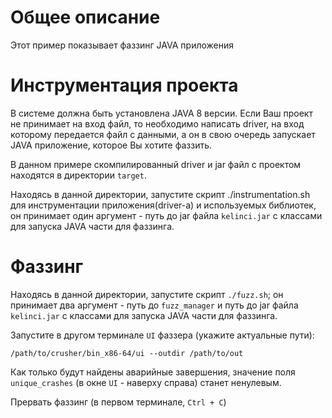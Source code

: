 # Общее описание

Этот пример показывает фаззинг JAVA приложения

# Инструментация проекта
В системе должна быть установлена JAVA 8 версии. Если Ваш проект не принимает на вход файл, то необходимо написать driver, 
на вход которому передается файл с данными, а он в свою очередь запускает JAVA приложение, которое Вы хотите фаззить.

В данном примере скомпилированный driver и jar файл с проектом находятся в директории `target`.

Находясь в данной директории, запустите скрипт ./instrumentation.sh для инструментации приложения(driver-а) и используемых библиотек,
он принимает один аргумент - путь до jar файла `kelinci.jar` с классами для запуска JAVA части для фаззинга.    

# Фаззинг

Находясь в данной директории, запустите скрипт `./fuzz.sh`;
он принимает два аргумент - путь до `fuzz_manager` и путь до jar файла `kelinci.jar` с классами для запуска JAVA части для фаззинга.

Запустите в другом терминале `UI` фаззера (укажите актуальные пути):
```shell
/path/to/crusher/bin_x86-64/ui --outdir /path/to/out
```

Как только будут найдены аварийные завершения, значение поля `unique_crashes` (в окне `UI` - наверху справа) станет ненулевым.

Прервать фаззинг (в первом терминале, `Ctrl + С`)
